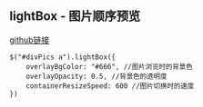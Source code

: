 
## lightBox  -  图片顺序预览
[github链接](https://github.com/lokesh/lightbox2/)
```
$("#divPics a").lightBox({
    overlayBgColor: "#666", //图片浏览时的背景色
    overlayOpacity: 0.5, //背景色的透明度
    containerResizeSpeed: 600 //图片切换时的速度
})
```